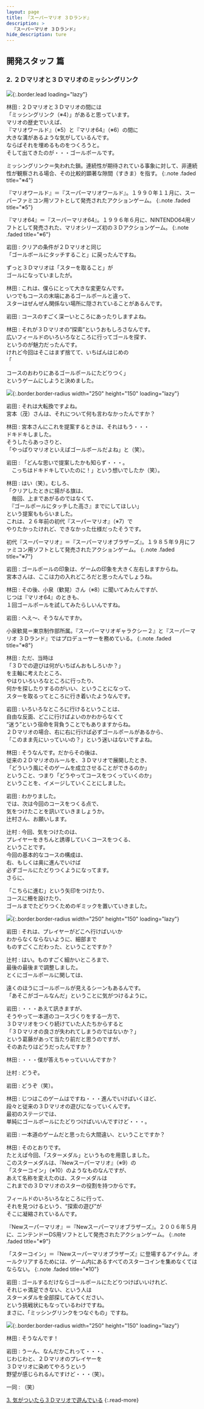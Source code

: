 ```yaml
---
layout: page
title: 『スーパーマリオ ３Ｄランド』
description: >
  『スーパーマリオ ３Ｄランド』
hide_description: ture
---
```


## 開発スタッフ 篇

### 2. ２Ｄマリオと３Ｄマリオのミッシングリンク

![](/interviews/jp/3ds/arej/vol1/img/mainvisual2.jpg){:.border.lead loading="lazy"}

林田
: ２Ｄマリオと３Ｄマリオの間には<br>「ミッシングリンク（※4）」があると思っています。<br>マリオの歴史でいえば、<br>『マリオワールド』（※5）と『マリオ64』（※6）の間に<br>大きな溝があるような気がしているんです。<br>ならばそれを埋めるものをつくろうと。<br>そして出てきたのが・・・ゴールポールです。

ミッシングリンク＝失われた鎖。連続性が期待されている事象に対して、非連続性が観察される場合、その比較的顕著な隙間（すきま）を指す。
{:.note .faded title="※4"}

『マリオワールド』＝『スーパーマリオワールド』。１９９０年１１月に、スーパーファミコン用ソフトとして発売されたアクションゲーム。
{:.note .faded title="※5"}

『マリオ64』＝『スーパーマリオ64』。１９９６年６月に、NINTENDO64用ソフトとして発売された、マリオシリーズ初の３Ｄアクションゲーム。
{:.note .faded title="※6"}

岩田
: クリアの条件が２Ｄマリオと同じ<br>「ゴールポールにタッチすること」に戻ったんですね。<br>

ずっと３Ｄマリオは「スターを取ること」が<br>ゴールになっていましたが。

林田
: これは、僕らにとって大きな変更なんです。<br>いつでもコースの末端にあるゴールポールと違って、<br>スターはぜんぜん関係ない場所に隠されていることがあるんです。

岩田
: コースのすごく深ーいところにあったりしますよね。

林田
: それが３Ｄマリオの“探索”というおもしろさなんです。<br>広いフィールドのいろいろなところに行ってゴールを探す、<br>というのが魅力だったんです。<br>けれど今回はそこはまず捨てて、いちばんはじめの<br>「

コースのおわりにあるゴールポールにたどりつく」<br>というゲームにしようと決めました。

![](/interviews/jp/3ds/arej/vol1/img/photo6.jpg){:.border.border-radius width="250" height="150"  loading="lazy"}

岩田
: それは大転換ですよね。<br>宮本（茂）さんは、それについて何も言わなかったんですか？

林田
: 宮本さんにこれを提案するときは、それはもう・・・<br>ドキドキしました。<br>そうしたらあっさりと、<br>「やっぱりマリオといえばゴールポールだよね」と（笑）。

岩田
: 「どんな思いで提案したかも知らず・・・。<br>　こっちはドキドキしていたのに！」という想いでしたか（笑）。

林田
: はい（笑）。むしろ、<br>「クリアしたときに揚がる旗は、<br>　毎回、上まであがるのではなくて、<br>　『ゴールポールにタッチした高さ』までにしてほしい」<br>という提案ももらいました。<br>これは、２６年前の初代『スーパーマリオ』（※7）で<br>やりたかったけれど、できなかった仕様だったそうです。

初代『スーパーマリオ』＝『スーパーマリオブラザーズ』。１９８５年９月にファミコン用ソフトとして発売されたアクションゲーム。
{:.note .faded title="※7"}

岩田
: ゴールポールの印象は、ゲームの印象を大きく左右しますからね。<br>宮本さんは、ここは力の入れどころだと思ったんでしょうね。

林田
: その後、小泉（歓晃）さん（※8）に聞いてみたんですが、<br>じつは『マリオ64』のときも、<br>１回ゴールポールを試してみたらしいんですね。

岩田
: へえ～、そうなんですか。

小泉歓晃＝東京制作部所属。『スーパーマリオギャラクシー２』と『スーパーマリオ ３Ｄランド』ではプロデューサーを務めている。
{:.note .faded title="※8"}

林田
: ただ、当時は<br>「３Ｄでの遊びは何がいちばんおもしろいか？」<br>を主軸に考えたところ、<br>やはりいろいろなところに行ったり、<br>何かを探したりするのがいい、ということになって、<br>スターを取るってところに行き着いたようなんです。

岩田
: いろいろなところに行けるということは、<br>自由な反面、どこに行けばよいのかわからなくて<br>“迷う”という宿命を背負うことでもありますからね。<br>２Ｄマリオの場合、右に右に行けば必ずゴールポールがあるから、<br>「このまま先にいっていいの？」という迷いはないですよね。

林田
: そうなんです。だからその後は、<br>従来の２Ｄマリオのルールを、３Ｄマリオで展開したとき、<br>「どういう風にそのゲームを成立させることができるのか」<br>ということ、つまり「どうやってコースをつくっていくのか」<br>ということを、イメージしていくことにしました。

岩田
: わかりました。<br>では、次は今回のコースをつくる点で、<br>気をつけたことを訊いていきましょうか。<br>辻村さん、お願いします。

辻村
: 今回、気をつけたのは、<br>プレイヤーをきちんと誘導していくコースをつくる、<br>ということです。<br>今回の基本的なコースの構成は、<br>右、もしくは奥に進んでいけば<br>必ずゴールにたどりつくようになってます。<br>さらに、



「こちらに進む」という矢印をつけたり、<br>コースに柵を設けたり、<br>ゴールまでたどりつくためのギミックを置いていきました。

![](/interviews/jp/3ds/arej/vol1/img/photo7.jpg){:.border.border-radius width="250" height="150"  loading="lazy"}

岩田
: それは、プレイヤーがどこへ行けばいいか<br>わからなくならないように、細部まで<br>ものすごくこだわった、ということですか？

辻村
: はい。ものすごく細かいところまで、<br>最後の最後まで調整しました。<br>とくにゴールポールに関しては、<br>

遠くのほうにゴールポールが見えるシーンもあるんです。<br>「あそこがゴールなんだ」ということに気がつけるように。

岩田
: ・・・あえて訊きますが、<br>そうやって一本道のコースづくりをする一方で、<br>３Ｄマリオをつくり続けていた人たちからすると<br>「３Ｄマリオの良さが失われてしまうのではないか？」<br>という葛藤があって当たり前だと思うのですが、<br>そのあたりはどうだったんですか？

林田
: ・・・僕が答えちゃっていいんですか？

辻村
: どうぞ。

岩田
: どうぞ（笑）。

林田
: じつはこのゲームはですね・・・進んでいけばいくほど、<br>段々と従来の３Ｄマリオの遊びになっていくんです。<br>最初のステージでは、<br>単純にゴールポールにたどりつけばいいんですけど・・・。

岩田
: 一本道のゲームだと思ったら大間違い、ということですか？

林田
: そのとおりです。<br>たとえば今回、「スターメダル」というものを用意しました。<br>このスターメダルは、『Newスーパーマリオ』（※9）の<br>「スターコイン」（※10）のようなものなんですが、<br>あえて名称を変えたのは、スターメダルは<br>これまでの３Ｄマリオのスターの役割を持つからです。<br>

フィールドのいろいろなところに行って、<br>それを見つけるという、“探索の遊び”が<br>そこに凝縮されているんです。

『Newスーパーマリオ』＝『Newスーパーマリオブラザーズ』。２００６年５月に、ニンテンドーDS用ソフトとして発売されたアクションゲーム。
{:.note .faded title="※9"}

「スターコイン」＝『Newスーパーマリオブラザーズ』に登場するアイテム。オールクリアするためには、ゲーム内にあるすべてのスターコインを集めなくてはならない。
{:.note .faded title="※10"}

岩田
: ゴールするだけならゴールポールにたどりつけばいいけれど、<br>それじゃ満足できない、という人は<br>スターメダルを全部探してみてください、<br>という挑戦状にもなっているわけですね。<br>まさに、「ミッシングリンクをつなぐもの」ですね。

![](/interviews/jp/3ds/arej/vol1/img/photo8.jpg){:.border.border-radius width="250" height="150"  loading="lazy"}

林田
: そうなんです！

岩田
: うーん、なんだかこれって・・・、<br>じわじわと、２Ｄマリオのプレイヤーを<br>３Ｄマリオに染めてやろうという<br>野望が感じられるんですけど・・・（笑）。

一同
: （笑）


[3. 気がついたら３Ｄマリオで遊んでいる](3.md)
{:.read-more}
